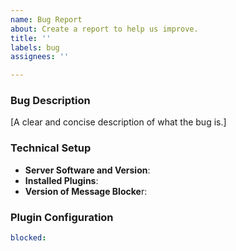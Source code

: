 ```yaml
---
name: Bug Report
about: Create a report to help us improve.
title: ''
labels: bug
assignees: ''

---
```


### Bug Description
<!--
**Don't use hastebin or other time-limited services to post your logs!**
Suggested alternatives: https://gist.github.com or https://pastebin.com

Please include a detailed description of the issue and instructions for reproduction. Include as much information as possible.

If you report a console error, take the earliest version in the console log to ensure that none of the errors are truncated.

Large blocks of text should be pasted on https://gist.github.com, https://pastebin.com or within Markdown code blocks.
 -->
[A clear and concise description of what the bug is.]


### Technical Setup
 - **Server Software and Version**: 
 - **Installed Plugins**: 
 - **Version of Message Blocke**r: 


### Plugin Configuration
```yaml
blocked:
```
